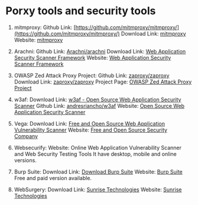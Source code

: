 #  Porxy tools and security tools

1. mitmproxy:
Github Link: [https://github.com/mitmproxy/mitmproxy/](https://github.com/mitmproxy/mitmproxy/)
Download Link: [mitmproxy](https://mitmproxy.org/)
Website: [mitmproxy](https://mitmproxy.org/)

2. Arachni:
Github Link: [Arachni/arachni](https://github.com/Arachni/arachni)
Download Link: [Web Application Security Scanner Framework](http://www.arachni-scanner.com/download/)
Website: [Web Application Security Scanner Framework](http://www.arachni-scanner.com/)

3. OWASP Zed Attack Proxy Project:
Github Link: [zaproxy/zaproxy](https://github.com/zaproxy/zaproxy)
Download Link: [zaproxy/zaproxy](https://github.com/zaproxy/zaproxy/releases) 
Project Page: [OWASP Zed Attack Proxy Project](https://github.com/zaproxy/zaproxy)

4. w3af:
Download Link: [w3af - Open Source Web Application Security Scanner](http://w3af.org/download)
Github Link: [andresriancho/w3af](https://github.com/andresriancho/w3af)
Website: [Open Source Web Application Security Scanner](http://w3af.org/)

5. Vega:
Download Link: [Free and Open Source Web Application Vulnerability Scanner](https://subgraph.com/sgos/download/index.en.html)
Website: [Free and Open Source Security Company](https://subgraph.com/sgos/)


6. Websecurify:
Website: Online Web Application Vulnerability Scanner and Web Security Testing Tools
It have desktop, mobile and online versions.

7. Burp Suite:
Download Link: [Download Burp Suite](https://portswigger.net/burp)
Website: [Burp Suite](https://portswigger.net)
Free and paid version available.

8. WebSurgery:
Download Link: [Sunrise Technologies](http://sunrisetech.gr/?page=websurgery&tab=download)
Website: [Sunrise Technologies](http://sunrisetech.gr)

